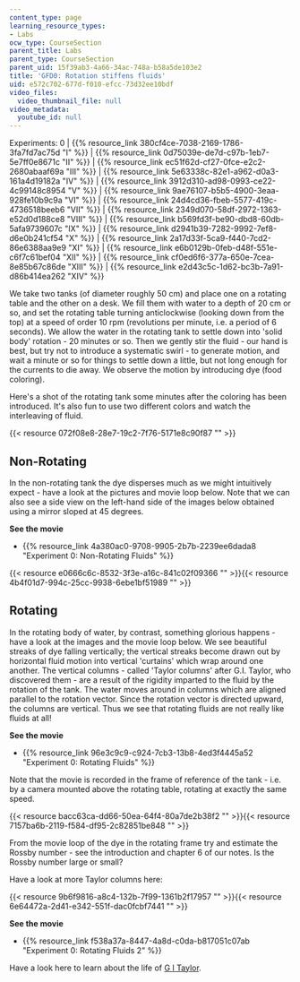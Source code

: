 ```yaml
---
content_type: page
learning_resource_types:
- Labs
ocw_type: CourseSection
parent_title: Labs
parent_type: CourseSection
parent_uid: 15f39ab3-4a66-34ac-748a-b58a5de103e2
title: 'GFD0: Rotation stiffens fluids'
uid: e572c702-677d-f010-efcc-73d32ee10bdf
video_files:
  video_thumbnail_file: null
video_metadata:
  youtube_id: null
---
```


Experiments: 0 | {{% resource_link 380cf4ce-7038-2169-1786-3fa7fd7ac75d "I" %}} | {{% resource_link 0d75039e-de7d-c97b-1eb7-5e7ff0e8671c "II" %}} | {{% resource_link ec51f62d-cf27-0fce-e2c2-2680abaaf69a "III" %}} | {{% resource_link 5e63338c-82e1-a962-d0a3-161a4d19182a "IV" %}} | {{% resource_link 3912d310-ad98-0993-ce22-4c99148c8954 "V" %}} | {{% resource_link 9ae76107-b5b5-4900-3eaa-928fe10b9c9a "VI" %}} | {{% resource_link 24d4cd36-fbeb-5577-419c-4736518beeb6 "VII" %}} | {{% resource_link 2349d070-58df-2972-1363-e52d0d188ce8 "VIII" %}} | {{% resource_link b569fd3f-be90-dbd8-60db-5afa9739607c "IX" %}} | {{% resource_link d2941b39-7282-9992-7ef8-d6e0b241cf54 "X" %}} | {{% resource_link 2a17d33f-5ca9-f440-7cd2-86e6388aa9e9 "XI" %}} | {{% resource_link e6b0129b-0feb-d48f-551e-c6f7c61bef04 "XII" %}} | {{% resource_link cf0ed6f6-377a-650e-7cea-8e85b67c86de "XIII" %}} | {{% resource_link e2d43c5c-1d62-bc3b-7a91-d86b414ea262 "XIV" %}}

We take two tanks (of diameter roughly 50 cm) and place one on a rotating table and the other on a desk. We fill them with water to a depth of 20 cm or so, and set the rotating table turning anticlockwise (looking down from the top) at a speed of order 10 rpm (revolutions per minute, i.e. a period of 6 seconds). We allow the water in the rotating tank to settle down into 'solid body' rotation - 20 minutes or so. Then we gently stir the fluid - our hand is best, but try not to introduce a systematic swirl - to generate motion, and wait a minute or so for things to settle down a little, but not long enough for the currents to die away. We observe the motion by introducing dye (food coloring).

Here's a shot of the rotating tank some minutes after the coloring has been introduced. It's also fun to use two different colors and watch the interleaving of fluid.

{{< resource 072f08e8-28e7-19c2-7f76-5171e8c90f87 "" >}}

Non-Rotating
------------

In the non-rotating tank the dye disperses much as we might intuitively expect - have a look at the pictures and movie loop below. Note that we can also see a side view on the left-hand side of the images below obtained using a mirror sloped at 45 degrees.

**See the movie**

*   {{% resource_link 4a380ac0-9708-9905-2b7b-2239ee6dada8 "Experiment 0: Non-Rotating Fluids" %}}

{{< resource e0666c6c-8532-3f3e-a16c-841c02f09366 "" >}}{{< resource 4b4f01d7-994c-25cc-9938-6ebe1bf51989 "" >}}

Rotating
--------

In the rotating body of water, by contrast, something glorious happens - have a look at the images and the movie loop below. We see beautiful streaks of dye falling vertically; the vertical streaks become drawn out by horizontal fluid motion into vertical 'curtains' which wrap around one another. The vertical columns - called 'Taylor columns' after G.I. Taylor, who discovered them - are a result of the rigidity imparted to the fluid by the rotation of the tank. The water moves around in columns which are aligned parallel to the rotation vector. Since the rotation vector is directed upward, the columns are vertical. Thus we see that rotating fluids are not really like fluids at all!

**See the movie**

*   {{% resource_link 96e3c9c9-c924-7cb3-13b8-4ed3f4445a52 "Experiment 0: Rotating Fluids" %}}

Note that the movie is recorded in the frame of reference of the tank - i.e. by a camera mounted above the rotating table, rotating at exactly the same speed.

{{< resource bacc63ca-dd66-50ea-64f4-80a7de2b38f2 "" >}}{{< resource 7157ba6b-2119-f584-df95-2c82851be848 "" >}}

From the movie loop of the dye in the rotating frame try and estimate the Rossby number - see the introduction and chapter 6 of our notes. Is the Rossby number large or small?

Have a look at more Taylor columns here:

{{< resource 9b6f9816-a8c4-132b-7f99-1361b2f17957 "" >}}{{< resource 6e64472a-2d41-e342-551f-dac0fcbf7441 "" >}}

**See the movie**

*   {{% resource_link f538a37a-8447-4a8d-c0da-b817051c07ab "Experiment 0: Rotating Fluids 2" %}}

Have a look here to learn about the life of [G I Taylor](http://www-groups.dcs.st-andrews.ac.uk/~history/Mathematicians/Taylor_Geoffrey.html).